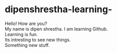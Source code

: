 # dipenshrestha-learning-
Hello! How are you?
<br>
My name is dipen shrestha. I am learning Github.
<br>
Learning is fun.
<br>
Its intresting to see new things.
<br>
Something new stuff.

